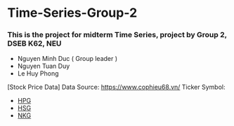 # Time-Series-Group-2

### This is the project for midterm Time Series, project by Group 2, DSEB K62, NEU
  
  * Nguyen Minh Duc ( Group leader )
  * Nguyen Tuan Duy
  * Le Huy Phong 
  
  [Stock Price Data]
  Data Source: https://www.cophieu68.vn/
  Ticker Symbol: 
  - [HPG](https://www.cophieu68.vn/snapshot.php?id=HPG)
  - [HSG](https://www.cophieu68.vn/snapshot.php?id=HSG)
  - [NKG](https://www.cophieu68.vn/snapshot.php?id=NKG)
  
